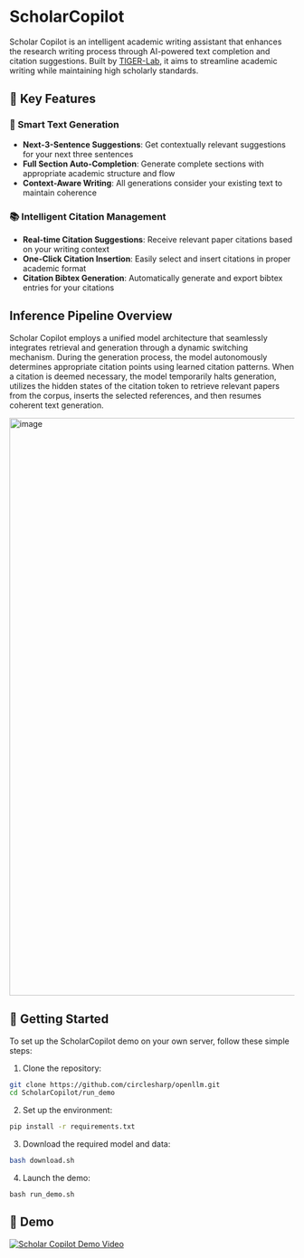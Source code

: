 # ScholarCopilot

Scholar Copilot is an intelligent academic writing assistant that enhances the research writing process through AI-powered text completion and citation suggestions. Built by [TIGER-Lab](https://huggingface.co/TIGER-Lab), it aims to streamline academic writing while maintaining high scholarly standards.

## 🌟 Key Features

### 📝 Smart Text Generation
- **Next-3-Sentence Suggestions**: Get contextually relevant suggestions for your next three sentences
- **Full Section Auto-Completion**: Generate complete sections with appropriate academic structure and flow
- **Context-Aware Writing**: All generations consider your existing text to maintain coherence

### 📚 Intelligent Citation Management
- **Real-time Citation Suggestions**: Receive relevant paper citations based on your writing context
- **One-Click Citation Insertion**: Easily select and insert citations in proper academic format
- **Citation Bibtex Generation**: Automatically generate and export bibtex entries for your citations

## Inference Pipeline Overview

Scholar Copilot employs a unified model architecture that seamlessly integrates retrieval and generation through a dynamic switching mechanism. During the generation process, the model autonomously determines appropriate citation points using learned citation patterns. When a citation is deemed necessary, the model temporarily halts generation, utilizes the hidden states of the citation token to retrieve relevant papers from the corpus, inserts the selected references, and then resumes coherent text generation.

<img width="1022" alt="image" src="https://github.com/user-attachments/assets/487890f7-c450-49d6-ac3c-da2d9fb48eba">


## 🚀 Getting Started

To set up the ScholarCopilot demo on your own server, follow these simple steps:

1. Clone the repository:
```bash
git clone https://github.com/circlesharp/openllm.git
cd ScholarCopilot/run_demo
```

2. Set up the environment:
```bash
pip install -r requirements.txt
```

3. Download the required model and data:
```bash
bash download.sh
```

4. Launch the demo:
```
bash run_demo.sh
```

## 📖 Demo

[![Scholar Copilot Demo Video](https://img.youtube.com/vi/QlY7S52sWDA/maxresdefault.jpg)](https://www.youtube.com/watch?v=QlY7S52sWDA)
